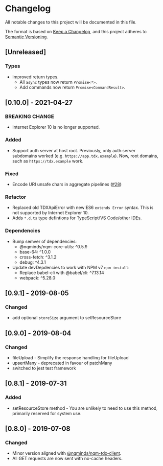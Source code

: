 # Changelog
All notable changes to this project will be documented in this file.

The format is based on [Keep a Changelog](https://keepachangelog.com/en/1.0.0/),
and this project adheres to [Semantic Versioning](https://semver.org/spec/v2.0.0.html).

## [Unreleased]

### Types

- Improved return types.
  - All `async` types now return `Promise<*>`.
  - Add commands now return `Promise<CommandResult>`.

## [0.10.0] - 2021-04-27

### BREAKING CHANGE

- Internet Explorer 10 is no longer supported.

### Added

- Support auth server at host root.
  Previously, only auth server subdomains worked (e.g. `https://app.tdx.example`).
  Now, root domains, such as `https://tdx.example` work.

### Fixed

- Encode URI unsafe chars in aggregate pipelines ([#28](https://github.com/nqminds/nqm-api-tdx/pull/28))

### Refactor

- Replaced old TDXApiError with new ES6 `extends Error` syntax.
  This is not supported by Internet Explorer 10.
- Adds `*.d.ts` type defintions for TypeScript/VS Code/other IDEs.

### Dependencies

- Bump semver of dependencies:
  - @nqminds/nqm-core-utils: ^0.5.9
  - base-64: ^1.0.0
  - cross-fetch: ^3.1.2
  - debug: ^4.3.1
- Update devDepdencies to work with NPM v7 `npm install`:
  - Replace babel-cli with @babel/cli: ^7.13.14
  - webpack: ^5.28.0

## [0.9.1] - 2019-08-05
### Changed
- add optional `storeSize` argument to setResourceStore

## [0.9.0] - 2019-08-04
### Changed
- fileUpload - Simplify the response handling for fileUpload
- upsertMany - deprecated in favour of patchMany
- switched to jest test framework

## [0.8.1] - 2019-07-31
### Added
- setResourceStore method - You are unlikely to need to use this method, primarily reserved for system use.

## [0.8.0] - 2019-07-08
### Changed
- Minor version aligned with [@nqminds/nqm-tdx-client](https://github.com/nqminds/nqm-tdx-client).
- All GET requests are now sent with no-cache headers.